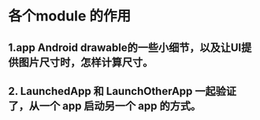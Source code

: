 

# 各个module 的作用

## 1.app Android drawable的一些小细节，以及让UI提供图片尺寸时，怎样计算尺寸。
 
## 2. LaunchedApp 和 LaunchOtherApp 一起验证了，从一个 app 启动另一个 app 的方式。